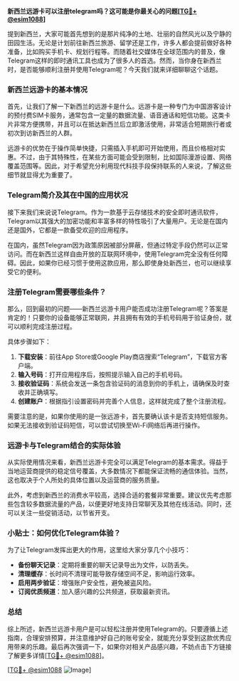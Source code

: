 **新西兰远游卡可以注册telegram吗？这可能是你最关心的问题[[TG💪+ @esim1088](https://t.me/s/esim1088)]**

提到新西兰，大家可能首先想到的是那片纯净的土地、壮丽的自然风光以及宁静的田园生活。无论是计划前往新西兰旅游、留学还是工作，许多人都会提前做好各种准备，比如购买手机卡、规划行程等。而随着社交媒体在全球范围内的普及，像Telegram这样的即时通讯工具也成为了很多人的首选。然而，当你身在新西兰时，是否能够顺利注册并使用Telegram呢？今天我们就来详细聊聊这个话题。

### 新西兰远游卡的基本情况

首先，让我们了解一下新西兰的远游卡是什么。远游卡是一种专门为中国游客设计的预付费SIM卡服务，通常包含一定量的数据流量、语音通话和短信功能。这类卡片非常方便携带，并且可以在抵达新西兰后立即激活使用，非常适合短期旅行者或初次到访新西兰的人群。

远游卡的优势在于操作简单快捷，只需插入手机即可开始使用，而且价格相对实惠。不过，由于其特殊性，在某些方面可能会受到限制，比如国际漫游设置、网络覆盖范围等。因此，对于希望充分利用现代科技手段保持联系的人来说，了解这些细节就显得尤为重要了。

### Telegram简介及其在中国的应用状况

接下来我们来说说Telegram。作为一款基于云存储技术的安全即时通讯软件，Telegram以其强大的加密功能和丰富多样的特性吸引了大量用户。无论是在国内还是国外，它都是一款备受欢迎的应用程序。

在国内，虽然Telegram因为政策原因被部分屏蔽，但通过特定手段仍然可以正常访问。而在新西兰这样自由开放的互联网环境中，使用Telegram完全没有任何障碍。因此，如果你已经习惯于使用这款应用，那么即使身处新西兰，也可以继续享受它的便利。

### 注册Telegram需要哪些条件？

那么，回到最初的问题——新西兰远游卡用户能否成功注册Telegram呢？答案是肯定的！只要你的设备能够正常联网，并且拥有有效的手机号码用于验证身份，就可以顺利完成注册过程。

具体步骤如下：
1. **下载安装**：前往App Store或Google Play商店搜索“Telegram”，下载官方客户端。
2. **输入号码**：打开应用程序后，按照提示输入自己的手机号码。
3. **接收验证码**：系统会发送一条包含验证码的消息到你的手机上，请确保及时查收并正确填写。
4. **创建账户**：根据指引设置密码并完善个人信息，这样就完成了整个注册流程。

需要注意的是，如果你使用的是一张远游卡，首先要确认该卡是否支持短信服务。如果无法接收到验证码短信，可以尝试切换至Wi-Fi网络后再进行操作。

### 远游卡与Telegram结合的实际体验

从实际使用情况来看，新西兰远游卡完全可以满足Telegram的基本需求。得益于当地运营商提供的稳定信号覆盖，大多数情况下都能保证流畅的通信体验。当然，这也取决于个人所处的具体位置以及运营商的服务质量。

此外，考虑到新西兰的消费水平较高，选择合适的套餐非常重要。建议优先考虑那些包含较多数据流量的产品，以便更好地支持日常聊天及其他在线活动。同时，还可以关注一些促销活动，以节省开支。

### 小贴士：如何优化Telegram体验？

为了让Telegram发挥出更大的作用，这里给大家分享几个小技巧：
- **备份聊天记录**：定期将重要的聊天记录导出为文件，以防丢失。
- **清理缓存**：长时间不清理可能导致存储空间不足，影响运行效率。
- **启用两步验证**：增强账户安全性，避免被盗风险。
- **订阅优质频道**：加入感兴趣的公共频道，获取最新资讯。

### 总结

综上所述，新西兰远游卡用户是可以轻松注册并使用Telegram的。只要遵循上述指南，合理安排预算，并注意维护好自己的账号安全，就能充分享受到这款优秀应用带来的乐趣。最后再次强调一下，如果你对相关产品感兴趣，不妨点击下方链接了解更多详情[[TG💪+ @esim1088](https://t.me/s/esim1088)]。

[[TG💪+ @esim1088](https://t.me/s/esim1088) ![Image](https://i.postimg.cc/4NQfJmqS/Snipaste-2025-05-13-00-14-12.png)]